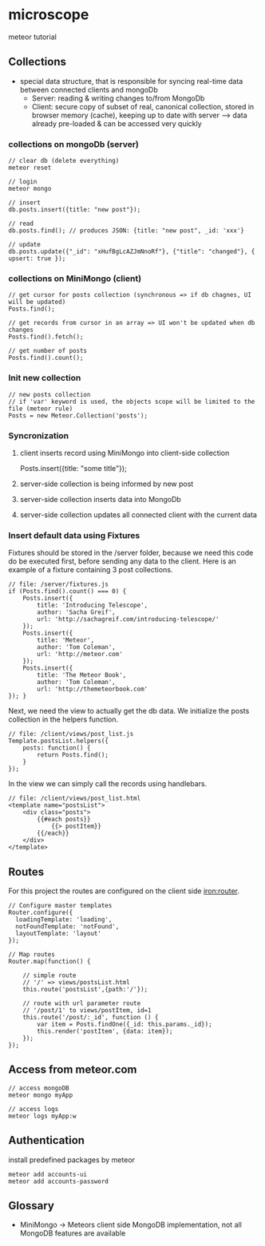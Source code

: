 # microscope

meteor tutorial

## Collections

- special data structure, that is responsible for syncing real-time data between connected clients and mongoDb
    - Server: reading & writing changes to/from MongoDb
    - Client: secure copy of subset of real, canonical collection, stored in browser memory (cache), keeping up to date with server --> data already pre-loaded & can be accessed very quickly

### collections on mongoDb (server)

    // clear db (delete everything)
    meteor reset

    // login
    meteor mongo

    // insert
    db.posts.insert({title: "new post"});

    // read
    db.posts.find(); // produces JSON: {title: "new post", _id: 'xxx'}

    // update
    db.posts.update({"_id": "xHufBgLcAZJmNnoRf"}, {"title": "changed"}, { upsert: true });

### collections on MiniMongo (client)

	// get cursor for posts collection (synchronous => if db chagnes, UI will be updated)
	Posts.find();
	
	// get records from cursor in an array => UI won't be updated when db changes
	Posts.find().fetch();

	// get number of posts
	Posts.find().count();
	
### Init new collection

    // new posts collection
    // if 'var' keyword is used, the objects scope will be limited to the file (meteor rule)
    Posts = new Meteor.Collection('posts');

### Syncronization

1. client inserts record using MiniMongo into client-side collection

    Posts.insert({title: "some title"});

2. server-side collection is being informed by new post
3. server-side collection inserts data into MongoDb
4. server-side collection updates all connected client with the current data

### Insert default data using Fixtures

Fixtures should be stored in the /server folder, because we need this code do be executed first, before sending any data to the client. Here is an example of a fixture containing 3 post collections.

    // file: /server/fixtures.js
    if (Posts.find().count() === 0) {
        Posts.insert({
            title: 'Introducing Telescope',
            author: 'Sacha Greif',
            url: 'http://sachagreif.com/introducing-telescope/'
        });
        Posts.insert({
            title: 'Meteor',
            author: 'Tom Coleman', 
            url: 'http://meteor.com'
        });
        Posts.insert({
            title: 'The Meteor Book', 
            author: 'Tom Coleman',
            url: 'http://themeteorbook.com'
    }); }

Next, we need the view to actually get the db data. We initialize the posts collection in the helpers function.

    // file: /client/views/post_list.js
    Template.postsList.helpers({
        posts: function() {
            return Posts.find();
        }
    });

In the view we can simply call the records using handlebars.

    // file: /client/views/post_list.html
    <template name="postsList">
        <div class="posts">
            {{#each posts}}
                {{> postItem}}
            {{/each}}
        </div>
    </template>

## Routes

For this project the routes are configured on the client side [iron:router](https://github.com/iron-meteor/iron-router).

	// Configure master templates
	Router.configure({
	  loadingTemplate: 'loading',
	  notFoundTemplate: 'notFound',
	  layoutTemplate: 'layout'
	});

	// Map routes
	Router.map(function() {
		
		// simple route
		// '/' => views/postsList.html
		this.route('postsList',{path:'/'});
		
		// route with url parameter route
		// '/post/1' to views/postItem, id=1
		this.route('/post/:_id', function () {
			var item = Posts.findOne({_id: this.params._id});
			this.render('postItem', {data: item});
		});
	});

## Access from meteor.com

    // access mongoDB
    meteor mongo myApp

    // access logs
    meteor logs myApp:w

## Authentication

install predefined packages by meteor

    meteor add accounts-ui
    meteor add accounts-password

## Glossary

- MiniMongo -> Meteors client side MongoDB implementation, not all MongoDB features are available